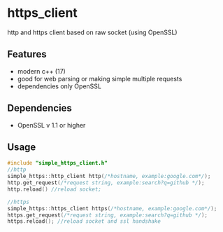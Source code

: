 # https_client
http and https client based on raw socket (using OpenSSL)

## Features
- modern c++ (17)
- good for web parsing or making simple multiple requests
- dependencies only OpenSSL

## Dependencies
- OpenSSL v 1.1 or higher

## Usage
```cpp
#include "simple_https_client.h"
//http
simple_https::http_client http(/*hostname, example:google.com*/);
http.get_request(/*request string, example:search?q=github */);
http.reload() //reload socket;

//https
simple_https::https_client https(/*hostname, example:google.com*/);
https.get_request(/*request string, example:search?q=github */);
https.reload(); //reload socket and ssl handshake




```
